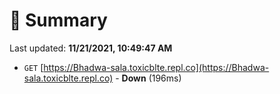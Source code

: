 # 📖 Summary
Last updated: **11/21/2021, 10:49:47 AM**

- `GET` [https://Bhadwa-sala.toxicblte.repl.co](https://Bhadwa-sala.toxicblte.repl.co) - **Down** (196ms)
